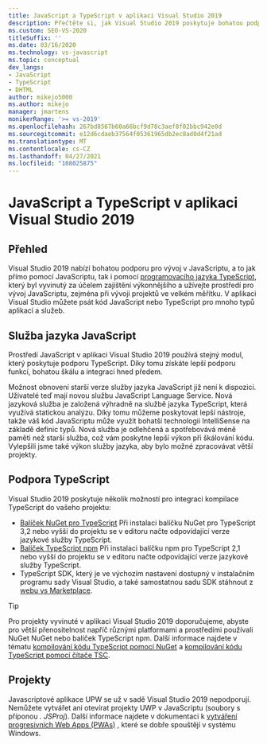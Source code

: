 ```yaml
---
title: JavaScript a TypeScript v aplikaci Visual Studio 2019
description: Přečtěte si, jak Visual Studio 2019 poskytuje bohatou podporu pro vývoj v JavaScriptu, jak přímo pomocí JavaScriptu, tak i pomocí programovacího jazyka TypeScript.
ms.custom: SEO-VS-2020
titleSuffix: ''
ms.date: 03/16/2020
ms.technology: vs-javascript
ms.topic: conceptual
dev_langs:
- JavaScript
- TypeScript
- DHTML
author: mikejo5000
ms.author: mikejo
manager: jmartens
monikerRange: '>= vs-2019'
ms.openlocfilehash: 267bd8567b60a66bcf9d78c3aef8f02bbc942e0d
ms.sourcegitcommit: e12d6cdaeb37564f05361965db2ec8ad0d4f21ad
ms.translationtype: MT
ms.contentlocale: cs-CZ
ms.lasthandoff: 04/27/2021
ms.locfileid: "108025875"
---
```

# <a name="javascript-and-typescript-in-visual-studio-2019"></a>JavaScript a TypeScript v aplikaci Visual Studio 2019

## <a name="overview"></a>Přehled

Visual Studio 2019 nabízí bohatou podporu pro vývoj v JavaScriptu, a to jak přímo pomocí JavaScriptu, tak i pomocí [programovacího jazyka TypeScript](http://www.typescriptlang.org/), který byl vyvinutý za účelem zajištění výkonnějšího a užívejte prostředí pro vývoj JavaScriptu, zejména při vývoji projektů ve velkém měřítku. V aplikaci Visual Studio můžete psát kód JavaScript nebo TypeScript pro mnoho typů aplikací a služeb.

## <a name="javascript-language-service"></a>Služba jazyka JavaScript

Prostředí JavaScript v aplikaci Visual Studio 2019 používá stejný modul, který poskytuje podporu TypeScript. Díky tomu získáte lepší podporu funkcí, bohatou škálu a integraci hned předem.

Možnost obnovení starší verze služby jazyka JavaScript již není k dispozici. Uživatelé teď mají novou službu JavaScript Language Service. Nová jazyková služba je založená výhradně na službě jazyka TypeScript, která využívá statickou analýzu. Díky tomu můžeme poskytovat lepší nástroje, takže váš kód JavaScriptu může využít bohatší technologii IntelliSense na základě definic typů. Nová služba je odlehčená a spotřebovává méně paměti než starší služba, což vám poskytne lepší výkon při škálování kódu. Vylepšili jsme také výkon služby jazyka, aby bylo možné zpracovávat větší projekty.

## <a name="typescript-support"></a>Podpora TypeScript

Visual Studio 2019 poskytuje několik možností pro integraci kompilace TypeScript do vašeho projektu:

* [Balíček NuGet pro TypeScript](https://www.nuget.org/packages/Microsoft.TypeScript.MSBuild) Při instalaci balíčku NuGet pro TypeScript 3,2 nebo vyšší do projektu se v editoru načte odpovídající verze jazykové služby TypeScript.
* [Balíček TypeScript npm](https://www.npmjs.com/package/typescript) Při instalaci balíčku npm pro TypeScript 2,1 nebo vyšší do projektu se v editoru načte odpovídající verze jazykové služby TypeScript.
* TypeScript SDK, který je ve výchozím nastavení dostupný v instalačním programu sady Visual Studio, a také samostatnou sadu SDK stáhnout z [webu vs Marketplace](https://marketplace.visualstudio.com/items?itemName=TypeScriptTeam.typescript-395).

> [!TIP]
> Pro projekty vyvinuté v aplikaci Visual Studio 2019 doporučujeme, abyste pro větší přenositelnost napříč různými platformami a prostředími používali NuGet NuGet nebo balíček TypeScript npm. Další informace najdete v tématu [kompilování kódu TypeScript pomocí NuGet](../javascript/compile-typescript-code-nuget.md) a [kompilování kódu TypeScript pomocí čítače TSC](../javascript/compile-typescript-code-npm.md).

## <a name="projects"></a>Projekty

Javascriptové aplikace UPW se už v sadě Visual Studio 2019 nepodporují. Nemůžete vytvářet ani otevírat projekty UWP v JavaScriptu (soubory s příponou *. JSProj*). Další informace najdete v dokumentaci k [vytváření progresivních Web Apps (PWAs)](/microsoft-edge/progressive-web-apps-chromium) , které se dobře spouštějí v systému Windows.
